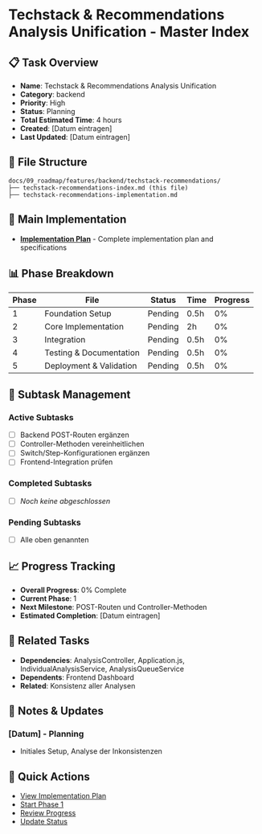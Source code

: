 # Techstack & Recommendations Analysis Unification - Master Index

## 📋 Task Overview
- **Name**: Techstack & Recommendations Analysis Unification
- **Category**: backend
- **Priority**: High
- **Status**: Planning
- **Total Estimated Time**: 4 hours
- **Created**: [Datum eintragen]
- **Last Updated**: [Datum eintragen]

## 📁 File Structure
```
docs/09_roadmap/features/backend/techstack-recommendations/
├── techstack-recommendations-index.md (this file)
├── techstack-recommendations-implementation.md
```

## 🎯 Main Implementation
- **[Implementation Plan](./techstack-recommendations-implementation.md)** - Complete implementation plan and specifications

## 📊 Phase Breakdown
| Phase | File | Status | Time | Progress |
|-------|------|--------|------|----------|
| 1 | Foundation Setup | Pending | 0.5h | 0% |
| 2 | Core Implementation | Pending | 2h | 0% |
| 3 | Integration | Pending | 0.5h | 0% |
| 4 | Testing & Documentation | Pending | 0.5h | 0% |
| 5 | Deployment & Validation | Pending | 0.5h | 0% |

## 🔄 Subtask Management
### Active Subtasks
- [ ] Backend POST-Routen ergänzen
- [ ] Controller-Methoden vereinheitlichen
- [ ] Switch/Step-Konfigurationen ergänzen
- [ ] Frontend-Integration prüfen

### Completed Subtasks
- [ ] _Noch keine abgeschlossen_

### Pending Subtasks
- [ ] Alle oben genannten

## 📈 Progress Tracking
- **Overall Progress**: 0% Complete
- **Current Phase**: 1
- **Next Milestone**: POST-Routen und Controller-Methoden
- **Estimated Completion**: [Datum eintragen]

## 🔗 Related Tasks
- **Dependencies**: AnalysisController, Application.js, IndividualAnalysisService, AnalysisQueueService
- **Dependents**: Frontend Dashboard
- **Related**: Konsistenz aller Analysen

## 📝 Notes & Updates
### [Datum] - Planning
- Initiales Setup, Analyse der Inkonsistenzen

## 🚀 Quick Actions
- [View Implementation Plan](./techstack-recommendations-implementation.md)
- [Start Phase 1](./techstack-recommendations-implementation.md)
- [Review Progress](#progress-tracking)
- [Update Status](#notes--updates) 